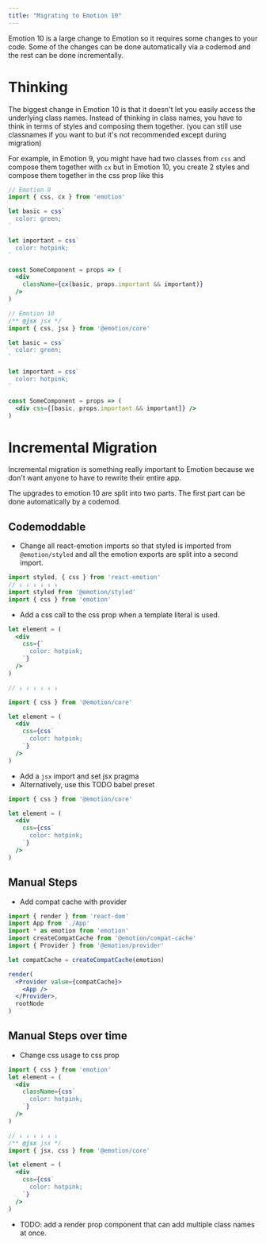 ```yaml
---
title: "Migrating to Emotion 10"
---
```


Emotion 10 is a large change to Emotion so it requires some changes to your code. Some of the changes can be done automatically via a codemod and the rest can be done incrementally.

# Thinking

The biggest change in Emotion 10 is that it doesn't let you easily access the underlying class names. Instead of thinking in class names, you have to think in terms of styles and composing them together. (you can still use classnames if you want to but it's not recommended except during migration)

For example, in Emotion 9, you might have had two classes from `css` and compose them together with `cx` but in Emotion 10, you create 2 styles and compose them together in the css prop like this

```jsx
// Emotion 9
import { css, cx } from 'emotion'

let basic = css`
  color: green;
`

let important = css`
  color: hotpink;
`

const SomeComponent = props => (
  <div
    className={cx(basic, props.important && important)}
  />
)
```

```jsx
// Emotion 10
/** @jsx jsx */
import { css, jsx } from '@emotion/core'

let basic = css`
  color: green;
`

let important = css`
  color: hotpink;
`

const SomeComponent = props => (
  <div css={[basic, props.important && important]} />
)
```

# Incremental Migration

Incremental migration is something really important to Emotion because we don't want anyone to have to rewrite their entire app.

The upgrades to emotion 10 are split into two parts. The first part can be done automatically by a codemod.

## Codemoddable

* Change all react-emotion imports so that styled is imported from `@emotion/styled` and all the emotion exports are split into a second import.

```jsx
import styled, { css } from 'react-emotion'
// ↓ ↓ ↓ ↓ ↓ ↓
import styled from '@emotion/styled'
import { css } from 'emotion'
```

* Add a css call to the css prop when a template literal is used.

```jsx
let element = (
  <div
    css={`
      color: hotpink;
    `}
  />
)

// ↓ ↓ ↓ ↓ ↓ ↓

import { css } from '@emotion/core'

let element = (
  <div
    css={css`
      color: hotpink;
    `}
  />
)
```

* Add a `jsx` import and set jsx pragma
* Alternatively, use this TODO babel preset

```jsx
import { css } from '@emotion/core'

let element = (
  <div
    css={css`
      color: hotpink;
    `}
  />
)
```

## Manual Steps

* Add compat cache with provider

```jsx
import { render } from 'react-dom'
import App from './App'
import * as emotion from 'emotion'
import createCompatCache from '@emotion/compat-cache'
import { Provider } from '@emotion/provider'

let compatCache = createCompatCache(emotion)

render(
  <Provider value={compatCache}>
    <App />
  </Provider>,
  rootNode
)
```

## Manual Steps over time

* Change css usage to css prop

```jsx
import { css } from 'emotion'
let element = (
  <div
    className={css`
      color: hotpink;
    `}
  />
)

// ↓ ↓ ↓ ↓ ↓ ↓
/** @jsx jsx */
import { jsx, css } from '@emotion/core'

let element = (
  <div
    css={css`
      color: hotpink;
    `}
  />
)
```

* TODO: add a render prop component that can add multiple class names at once.
